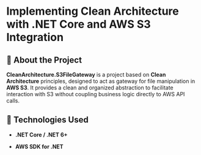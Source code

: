 # Implementing Clean Architecture with .NET Core and AWS S3 Integration

## 📌 About the Project

**CleanArchitecture.S3FileGateway** is a project based on **Clean Architecture** principles, designed to act as gateway for file manipulation in **AWS S3**. It provides a clean and organized abstraction to facilitate interaction with S3 without coupling business logic directly to AWS API calls.

## 🚀 Technologies Used

- **.NET Core / .NET 6+**

- **AWS SDK for .NET**

